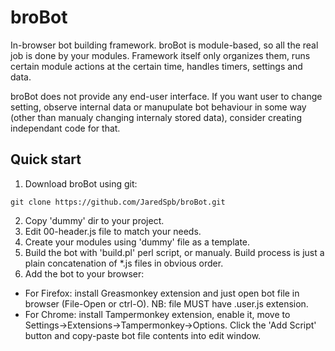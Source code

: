 # broBot

In-browser bot building framework.
broBot is module-based, so all the real job is done by your modules. Framework itself only organizes them, runs certain module actions at the certain time, handles timers, settings and data.

broBot does not provide any end-user interface. If you want user to change setting, observe internal data or manupulate bot behaviour in some way (other than manualy changing internaly stored data), consider creating independant code for that.

## Quick start

1. Download broBot using git:
```
git clone https://github.com/JaredSpb/broBot.git
```
2. Copy 'dummy' dir to your project.
3. Edit 00-header.js file to match your needs.
4. Create your modules using 'dummy' file as a template.
5. Build the bot with 'build.pl' perl script, or manualy. Build process is just a plain concatenation of *.js files in obvious order.
6. Add the bot to your browser:
  * For Firefox: install Greasmonkey extension and just open bot file in browser (File-Open or ctrl-O). NB: file MUST have .user.js extension.
  * For Chrome: install Tampermonkey extension, enable it, move to Settings->Extensions->Tampermonkey->Options. Click the 'Add Script' button and copy-paste bot file contents into edit window.
   
